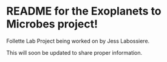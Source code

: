 # README for the Exoplanets to Microbes project!

Follette Lab Project being worked on by Jess Labossiere.

This will soon be updated to share proper information.